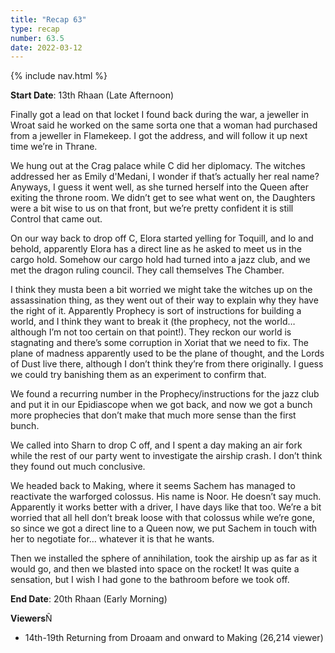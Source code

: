 ```yaml
---
title: "Recap 63"
type: recap
number: 63.5
date: 2022-03-12
---
```


{% include nav.html %}

**Start Date**: 13th Rhaan (Late Afternoon)

Finally got a lead on that locket I found back during the war, a jeweller in Wroat said he worked on the same sorta one that a woman had purchased from a jeweller in Flamekeep. I got the address, and will follow it up next time we’re in Thrane. 

We hung out at the Crag palace while C did her diplomacy. The witches addressed her as Emily d'Medani, I wonder if that’s actually her real name? Anyways, I guess it went well, as she turned herself into the Queen after exiting the throne room. We didn’t get to see what went on, the Daughters were a bit wise to us on that front, but we’re pretty confident it is still Control that came out.

On our way back to drop off C, Elora started yelling for Toquill, and lo and behold, apparently Elora has a direct line as he asked to meet us in the cargo hold. Somehow our cargo hold had turned into a jazz club, and we met the dragon ruling council. They call themselves The Chamber. 

I think they musta been a bit worried we might take the witches up on the assassination thing, as they went out of their way to explain why they have the right of it. Apparently Prophecy is sort of instructions for building a world, and I think they want to break it (the prophecy, not the world… although I’m not too certain on that point!). They reckon our world is stagnating and there’s some corruption in Xoriat that we need to fix. The plane of madness apparently used to be the plane of thought, and the Lords of Dust live there, although I don’t think they’re from there originally. I guess we could try banishing them as an experiment to confirm that.

We found a recurring number in the Prophecy/instructions for the jazz club and put it in our Epidiascope when we got back, and now we got a bunch more prophecies that don’t make that much more sense than the first bunch.

We called into Sharn to drop C off, and I spent a day making an air fork while the rest of our party went to investigate the airship crash. I don’t think they found out much conclusive.

We headed back to Making, where it seems Sachem has managed to reactivate the warforged colossus. His name is Noor. He doesn’t say much. Apparently it works better with a driver, I have days like that too. We’re a bit worried that all hell don’t break loose with that colossus while we’re gone, so since we got a direct line to a Queen now, we put Sachem in touch with her to negotiate for… whatever it is that he wants.

Then we installed the sphere of annihilation, took the airship up as far as it would go, and then we blasted into space on the rocket! It was quite a sensation, but I wish I had gone to the bathroom before we took off.

**End Date**: 20th Rhaan (Early Morning)

**Viewers**Ñ
- 14th-19th Returning from Droaam and onward to Making (26,214 viewer)